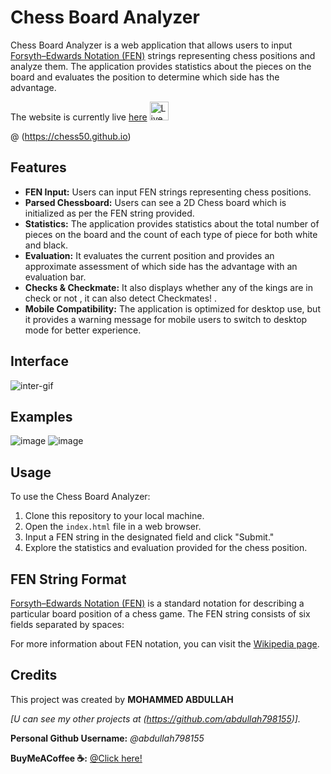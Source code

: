 # Chess Board Analyzer

Chess Board Analyzer is a web application that allows users to input [Forsyth–Edwards Notation (FEN)](https://en.wikipedia.org/wiki/Forsyth%E2%80%93Edwards_Notation) strings representing chess positions and analyze them. The application provides statistics about the pieces on the board and evaluates the position to determine which side has the advantage.

The website is currently live [here](https://chess50.github.io) <img src="https://media.tenor.com/yjOrdcOkLPUAAAAi/green-dot.gif" alt="Live" width="30" height="30" >

@ (https://chess50.github.io)

## Features

- **FEN Input:** Users can input FEN strings representing chess positions.
- **Parsed Chessboard:** Users can see a 2D Chess board which is initialized as per the FEN string provided.
- **Statistics:** The application provides statistics about the total number of pieces on the board and the count of each type of piece for both white and black.
- **Evaluation:** It evaluates the current position and provides an approximate assessment of which side has the advantage with an evaluation bar.
- **Checks & Checkmate:** It also displays whether any of the kings are in check or not , it can also detect Checkmates! .
- **Mobile Compatibility:** The application is optimized for desktop use, but it provides a warning message for mobile users to switch to desktop mode for better experience.

 ## Interface

 ![inter-gif](https://github.com/chess50/chess50.github.io/assets/167095253/58e579b0-8b2a-4fee-b2f4-9270da7b7d78)



  
 ## Examples
  
 ![image](https://github.com/chess50/chess50.github.io/assets/167095253/1f3bb4cf-dc4e-4469-bb66-57346389e599)
 ![image](https://github.com/chess50/chess50.github.io/assets/167095253/de525a05-6ec7-42a8-88c8-3c0950ce4704)




## Usage

To use the Chess Board Analyzer:

1. Clone this repository to your local machine.
2. Open the `index.html` file in a web browser.
3. Input a FEN string in the designated field and click "Submit."
4. Explore the statistics and evaluation provided for the chess position.

## FEN String Format

[Forsyth–Edwards Notation (FEN)](https://en.wikipedia.org/wiki/Forsyth%E2%80%93Edwards_Notation) is a standard notation for describing a particular board position of a chess game. The FEN string consists of six fields separated by spaces:



For more information about FEN notation, you can visit the [Wikipedia page](https://en.wikipedia.org/wiki/Forsyth%E2%80%93Edwards_Notation).

## Credits

This project was created by **MOHAMMED ABDULLAH**  

*[U can see my other projects at (https://github.com/abdullah798155)].*

**Personal Github Username:** *@abdullah798155*

**BuyMeACoffee ☕:** [@Click here!](https://buymeacoffee.com/abdullah79g)

